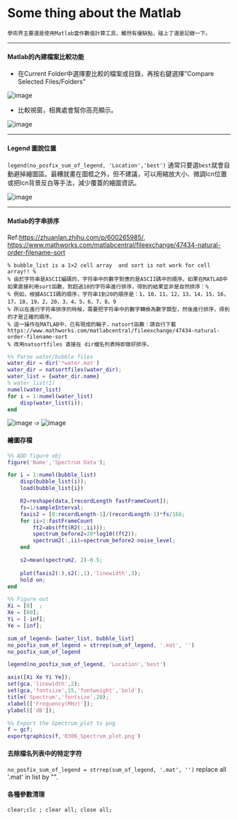 # Some thing about the Matlab

`學術界主要還是使用Matlab當作數值計算工具，雖然有優缺點，碰上了還是記錄一下。`

* * *

#### Matlab的內建檔案比較功能

* 在Current Folder中選擇要比較的檔案或目錄，再按右鍵選擇"Compare Selected Files/Folders"

![image](https://user-images.githubusercontent.com/18000764/223026565-abb6ea48-6a02-4290-8228-b21c0391decb.png)


* 比較視窗，相異處會幫你高亮顯示。

![image](https://user-images.githubusercontent.com/18000764/223026837-46f5932d-2f73-4bc7-b82f-b7be1b1ef283.png)




* * *
#### Legend 圖說位置

`legend(no_posfix_sum_of_legend, 'Location','best')` 通常只要選`best`就會自動避掉繪圖區。最糟就畫在圖框之外，但不建議，可以用縮放大小、微調lcn位置或把lcn背景反白等手法，減少覆蓋的繪圖資訊。

![image](https://user-images.githubusercontent.com/18000764/223908119-4f40b762-f691-4825-9dae-cea1d893d1f4.png)

***
#### Matlab的字串排序
Ref:https://zhuanlan.zhihu.com/p/600265985/, https://www.mathworks.com/matlabcentral/fileexchange/47434-natural-order-filename-sort

    % bubble_list is a 1×2 cell array  and sort is not work for cell array!! %
    % 由於字符串是ASCII編碼的，字符串中的數字對應的是ASCII碼中的順序。如果在MATLAB中如果直接利用sort函數，對超過10的字符串進行排序，得到的結果並非是自然排序：%
    % 例如，根據ASCII碼的順序，字符串1到20的順序是：1，10，11，12，13，14，15，16，17，18，19，2，20，3，4，5，6，7，8，9
    % 所以在進行字符串排序的時候，需要把字符串中的數字轉換為數字類型，然後進行排序，得到的才是正確的順序。
    % 這一操作在MATLAB中，已有現成的輪子，natsort函數：請自行下載https://www.mathworks.com/matlabcentral/fileexchange/47434-natural-order-filename-sort
    % 改用natsortfiles 直接在 dir檔名列表時即做好排序。


```Matlab
%% Parse water/bubble files
water_dir = dir('*water.mat')
water_dir = natsortfiles(water_dir);
water_list = {water_dir.name}
% water_list(1)
numel(water_list)
for i = 1:numel(water_list)
    disp(water_list(i));
end

```
![image](https://user-images.githubusercontent.com/18000764/223909114-8405aea7-f9bc-4b89-9f41-9094bf96c2bb.png)
 ➩
![image](https://user-images.githubusercontent.com/18000764/223909049-7b82f502-6205-4602-b6f6-2e3517b8e5d9.png)



#### 繪圖存檔

```Matlab
%% ADD figure obj
figure('Name','Spectrum Data');

for i = 1:numel(bubble_list)
    disp(bubble_list(i));
    load(bubble_list{i})

    R2=reshape(data,[recordLength fastFrameCount]);
    fs=1/sampleInterval;
    faxis2 = [0:recordLength-1]/(recordLength-1)*fs/1E6;
    for ii=1:fastFrameCount
        ft2=abs(fft(R2(:,ii)));
        spectrum_before2=20*log10((ft2));
        spectrum2(:,ii)=spectrum_before2-noise_level;
    end

    s2=mean(spectrum2, 2)-0.5;
    
    plot(faxis2(:),s2(:,1),'linewidth',3);
    hold on;
end

%% Figure out
Xi = [0]  ; 
Xe = [60]; 
Yi = [-inf]; 
Ye = [inf]; 

sum_of_legend= [water_list, bubble_list]
no_posfix_sum_of_legend = strrep(sum_of_legend, '.mat', '')
no_posfix_sum_of_legend

legend(no_posfix_sum_of_legend, 'Location','best')

axis([Xi Xe Yi Ye]);
set(gca,'linewidth',2);
set(gca,'fontsize',15,'fontweight','bold');
title('Spectrum','fontsize',20);
xlabel(['Frequency(MHz)']);
ylabel(['dB']);

%% Export the Spectrum_plot to png
f = gcf;
exportgraphics(f,'0306_Spectrum_plot.png')
```

#### 去除檔名列表中的特定字符

`no_posfix_sum_of_legend = strrep(sum_of_legend, '.mat', '')`
replace all '.mat' in list by "".


#### 各種參數清理
`clear;clc ; clear all; close all;`
